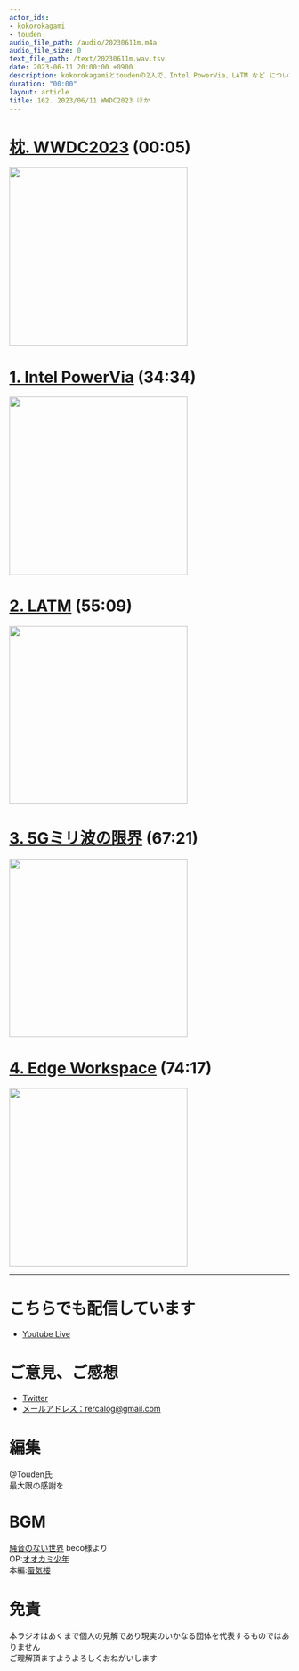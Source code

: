 ```yaml
---
actor_ids:
- kokorokagami
- touden
audio_file_path: /audio/20230611m.m4a
audio_file_size: 0
text_file_path: /text/20230611m.wav.tsv
date: 2023-06-11 20:00:00 +0900
description: kokorokagamiとtoudenの2人で、Intel PowerVia、LATM など について話しました。
duration: "00:00"
layout: article
title: 162. 2023/06/11 WWDC2023 ほか
---
```


# [枕. WWDC2023](https://www.gizmodo.jp/2023/06/wwdc-2023.html) (00:05)

[<img src="https://media.loom-app.com/gizmodo/dist/images/2023/06/06/screenshot59.jpg?w=640" width="320dp">](https://www.gizmodo.jp/2023/06/wwdc-2023.html)

# [1. Intel PowerVia](https://www.itmedia.co.jp/pcuser/articles/2306/05/news176.html) (34:34)

[<img src="https://image.itmedia.co.jp/pcuser/articles/2306/05/si7101-Intel-02.jpg" width="320dp">](https://www.itmedia.co.jp/pcuser/articles/2306/05/news176.html)

# [2. LATM](https://aiboom.net/archives/52607) (55:09)

[<img src="https://aiboom.net/wp-content/uploads/2023/06/AIDB_52607_3-768x424.png" width="320dp">](https://aiboom.net/archives/52607)

# [3. 5Gミリ波の限界](https://buzzap.jp/news/20230606-mmwave-5g-no-service-6g/) (67:21)

[<img src="https://buzzap.net/images/2019/12/13/5g-america-risks/03_m.png" width="320dp">](https://buzzap.jp/news/20230606-mmwave-5g-no-service-6g/)

# [4. Edge Workspace](https://forest.watch.impress.co.jp/docs/news/1505947.html) (74:17)

[<img src="https://asset.watch.impress.co.jp/img/wf/docs/1505/947/image3_l.png" width="320dp">](https://forest.watch.impress.co.jp/docs/news/1505947.html)

___

# こちらでも配信しています
- [Youtube Live](https://www.youtube.com/channel/UCD1zo-WnyFdE5w0pqvKblkA)

# ご意見、ご感想
- [Twitter](https://twitter.com/recalog1)
- [メールアドレス：rercalog@gmail.com](rercalog@gmail.com)

# 編集

@Touden氏  
最大限の感謝を  

# BGM

[騒音のない世界](http://noiselessworld.net/) beco様より  
OP:[オオカミ少年](https://soundcloud.com/baron1_3/wolfboy)  
本編:[蜃気楼](https://soundcloud.com/baron1_3/shinkirou)  

# 免責

本ラジオはあくまで個人の見解であり現実のいかなる団体を代表するものではありません  
ご理解頂ますようよろしくおねがいします  

